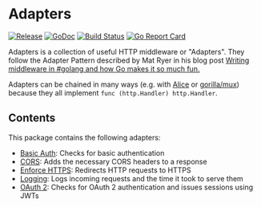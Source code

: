 # Adapters

[![Release](https://img.shields.io/github/release/mastertinner/clong.svg)](https://github.com/mastertinner/clong/releases/latest)
[![GoDoc](https://godoc.org/github.com/golang/gddo?status.svg)](http://godoc.org/github.com/mastertinner/adapters)
[![Build Status](https://travis-ci.org/mastertinner/clong.svg?branch=master)](https://travis-ci.org/mastertinner/clong)
[![Go Report Card](https://goreportcard.com/badge/github.com/mastertinner/adapters)](https://goreportcard.com/report/github.com/mastertinner/adapters)

Adapters is a collection of useful HTTP middleware or "Adapters". They follow the Adapter Pattern described by Mat Ryer in his blog post [Writing middleware in #golang and how Go makes it so much fun.](https://medium.com/@matryer/writing-middleware-in-golang-and-how-go-makes-it-so-much-fun-4375c1246e81)

Adapters can be chained in many ways (e.g. with [Alice](https://github.com/justinas/alice) or [gorilla/mux](https://github.com/gorilla/mux#middleware)) because they all implement `func (http.Handler) http.Handler`.

## Contents

This package contains the following adapters:

- [Basic Auth](https://github.com/mastertinner/adapters/tree/master/basicauth): Checks for basic authentication
- [CORS](https://github.com/mastertinner/adapters/tree/master/cors): Adds the necessary CORS headers to a response
- [Enforce HTTPS](https://github.com/mastertinner/adapters/tree/master/enforcehttps): Redirects HTTP requests to HTTPS
- [Logging](https://github.com/mastertinner/adapters/tree/master/logging): Logs incoming requests and the time it took to serve them
- [OAuth 2](https://github.com/mastertinner/adapters/tree/master/oauth2): Checks for OAuth 2 authentication and issues sessions using JWTs
